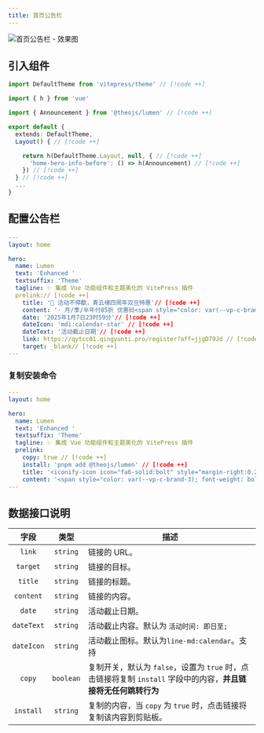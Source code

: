 ```yaml
---
title: 首页公告栏
---
```


![首页公告栏 - 效果图](https://i.theojs.cn/docs/202411071152313.png)

## 引入组件

```ts [.vitepress/theme/index.ts]
import DefaultTheme from 'vitepress/theme' // [!code ++]

import { h } from 'vue'

import { Announcement } from '@theojs/lumen' // [!code ++]

export default {
  extends: DefaultTheme,
  Layout() { // [!code ++]

    return h(DefaultTheme.Layout, null, { // [!code ++]
      'home-hero-info-before': () => h(Announcement) // [!code ++]
    }) // [!code ++]
  } // [!code ++]
  ...
}
```

## 配置公告栏

```yaml [.vitepress/index.md]
---
layout: home

hero:
  name: Lumen
  text: 'Enhanced '
  textsuffix: 'Theme'
  tagline: ✨ 集成 Vue 功能组件和主题美化的 VitePress 插件
  prelink:// [!code ++]
    title: '🎉 活动不停歇，青云梯四周年双旦特惠'// [!code ++]
    content: '· 月/季/半年付85折 优惠码<span style="color: var(--vp-c-brand-3); font-weight: bold;"> qyt85 </span></br>· 年付以及年付以上8折 优惠码<span style="color: var(--vp-c-brand-3); font-weight: bold;"> qyt80</span></br>· 年付8折/2年付7折/3年付6折 配合优惠码折上折，最高可达<span style="color: var(--vp-c-brand-3); font-weight: bold;"> 48 </span>折'// [!code ++]
    date: '2025年1月7日23时59分'// [!code ++]
    dateIcon: 'mdi:calendar-star' // [!code ++]
    dateText: '活动截止日期'// [!code ++]
    link: https://qytcc01.qingyunti.pro/register?aff=jjgD79Jd // [!code ++]
    target: _blank// [!code ++]
---
```

### 复制安装命令

```yaml [.vitepress/index.md]
---
layout: home

hero:
  name: Lumen
  text: 'Enhanced '
  textsuffix: 'Theme'
  tagline: ✨ 集成 Vue 功能组件和主题美化的 VitePress 插件
  prelink:
    copy: true // [!code ++]
    install: 'pnpm add @theojs/lumen' // [!code ++]
    title: '<iconify-icon icon="fa6-solid:bolt" style="margin-right:0.25rem;color:#63E6BE;"></iconify-icon> 快速开始' // [!code ++]
    content: '<span style="color: var(--vp-c-brand-3); font-weight: bold;">pnpm add @theojs/lumen</span>' // [!code ++]
---
```

## 数据接口说明

|    字段    |   类型    | 描述                                                                                                                                                                                                                                                     |
| :--------: | :-------: | -------------------------------------------------------------------------------------------------------------------------------------------------------------------------------------------------------------------------------------------------------- |
|   `link`   | `string`  | <Badge type="tip" text="可选" /> 链接的 URL。                                                                                                                                                                                                            |
|  `target`  | `string`  | <Badge type="tip" text="可选" /> 链接的目标。                                                                                                                                                                                                            |
|  `title`   | `string`  | 链接的标题。                                                                                                                                                                                                                                             |
| `content`  | `string`  | <Badge type="tip" text="可选" /> 链接的内容。                                                                                                                                                                                                            |
|   `date`   | `string`  | <Badge type="tip" text="可选" /> 活动截止日期。                                                                                                                                                                                                          |
| `dateText` | `string`  | <Badge type="tip" text="可选" /> 活动截止内容。默认为 `活动时间: 即日至;`                                                                                                                                                                                |
| `dateIcon` | `string`  | <Badge type="tip" text="可选" /> 活动截止图标。默认为`line-md:calendar`<iconify-icon icon="line-md:calendar" ></iconify-icon>。支持 <Pill name="iconify 图标" link="https://icon-sets.iconify.design/" icon="line-md:iconify2-static" color="#1769AA" /> |
|   `copy`   | `boolean` | <Badge type="tip" text="可选" /> 复制开关，默认为 `false`，设置为 `true` 时，点击链接将复制 `install` 字段中的内容，**并且链接将无任何跳转行为**                                                                                                         |
| `install`  | `string`  | <Badge type="tip" text="可选" /> 复制的内容，当 `copy` 为 `true` 时，点击链接将复制该内容到剪贴板。                                                                                                                                                      |
